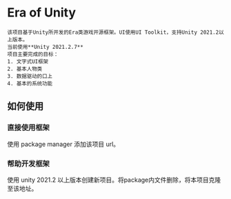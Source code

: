 # Era of Unity
    该项目基于Unity所开发的Era类游戏开源框架。UI使用UI Toolkit，支持Unity 2021.2以上版本。
    当前使用**Unity 2021.2.7**
    项目主要完成的目标：
    1. 文字式UI框架
    2. 基本人物类
    3. 数据驱动的口上
    4. 基本的系统功能
    
## 如何使用
### 直接使用框架
使用 package manager 添加该项目 url。
### 帮助开发框架
使用 unity 2021.2 以上版本创建新项目。将package内文件删除，将本项目克隆至该地址。

